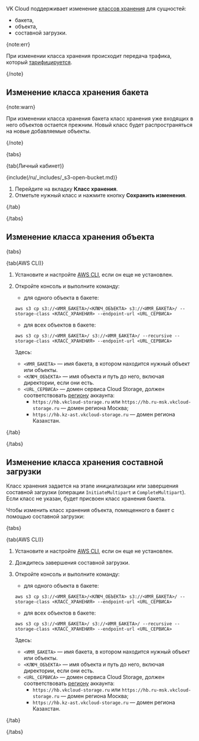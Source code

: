 VK Cloud поддерживает изменение [классов хранения](../../concepts/about#storage_class) для сущностей:

- бакета,
- объекта,
- составной загрузки.

{note:err}

При изменении класса хранения происходит передача трафика, который [тарифицируется](../../tariffication).

{/note}

## Изменение класса хранения бакета

{note:warn}

При изменении класса хранения бакета класс хранения уже входящих в него объектов остается прежним. Новый класс будет распространяться на новые добавляемые объекты.

{/note}

{tabs}

{tab(Личный кабинет)}

{include(/ru/_includes/_s3-open-bucket.md)}

1. Перейдите на вкладку **Класс хранения**.
1. Отметьте нужный класс и нажмите кнопку **Сохранить изменения**.

{/tab}

{/tabs}

## Изменение класса хранения объекта

{tabs}

{tab(AWS CLI)}

1. Установите и настройте [AWS CLI](../../connect/s3-cli), если он еще не установлен.

1. Откройте консоль и выполните команду:

   - для одного объекта в бакете:

   ```console
   aws s3 cp s3://<ИМЯ_БАКЕТА>/<КЛЮЧ_ОБЪЕКТА> s3://<ИМЯ_БАКЕТА>/ --storage-class <КЛАСС_ХРАНЕНИЯ> --endpoint-url <URL_СЕРВИСА>
   ```

   - для всех объектов в бакете:

   ```console
   aws s3 cp s3://<ИМЯ_БАКЕТА>/ s3://<ИМЯ_БАКЕТА>/ --recursive --storage-class <КЛАСС_ХРАНЕНИЯ> --endpoint-url <URL_СЕРВИСА>
   ```

   Здесь:

   - `<ИМЯ_БАКЕТА>` — имя бакета, в котором находится нужный объект или объекты.
   - `<КЛЮЧ_ОБЪЕКТА>` — имя объекта и путь до него, включая директории, если они есть.
   - `<URL_СЕРВИСА>` — домен сервиса Cloud Storage, должен соответствовать [региону](/ru/tools-for-using-services/account/concepts/regions) аккаунта:
      - `https://hb.vkcloud-storage.ru` или `https://hb.ru-msk.vkcloud-storage.ru` — домен региона Москва;
      - `https://hb.kz-ast.vkcloud-storage.ru` — домен региона Казахстан.

{/tab}

{/tabs}

## Изменение класса хранения составной загрузки

Класс хранения задается на этапе инициализации или завершения составной загрузки (операции `InitiateMultipart` и `CompleteMultipart`). Если класс не указан, будет присвоен класс хранения бакета.

Чтобы изменить класс хранения объекта, помещенного в бакет с помощью составной загрузки:

{tabs}

{tab(AWS CLI)}

1. Установите и настройте [AWS CLI](../../connect/s3-cli), если он еще не установлен.
1. Дождитесь завершения составной загрузки.
1. Откройте консоль и выполните команду:

   - для одного объекта в бакете:

   ```console
   aws s3 cp s3://<ИМЯ_БАКЕТА>/<КЛЮЧ_ОБЪЕКТА> s3://<ИМЯ_БАКЕТА>/ --storage-class <КЛАСС_ХРАНЕНИЯ> --endpoint-url <URL_СЕРВИСА>
   ```

   - для всех объектов в бакете:

   ```console
   aws s3 cp s3://<ИМЯ_БАКЕТА>/ s3://<ИМЯ_БАКЕТА>/ --recursive --storage-class <КЛАСС_ХРАНЕНИЯ> --endpoint-url <URL_СЕРВИСА>
   ```

   Здесь:

   - `<ИМЯ_БАКЕТА>` — имя бакета, в котором находится нужный объект или объекты.
   - `<КЛЮЧ_ОБЪЕКТА>` — имя объекта и путь до него, включая директории, если они есть.
   - `<URL_СЕРВИСА>` — домен сервиса Cloud Storage, должен соответствовать [региону](/ru/tools-for-using-services/account/concepts/regions) аккаунта:
      - `https://hb.vkcloud-storage.ru` или `https://hb.ru-msk.vkcloud-storage.ru` — домен региона Москва;
      - `https://hb.kz-ast.vkcloud-storage.ru` — домен региона Казахстан.

{/tab}

{/tabs}

